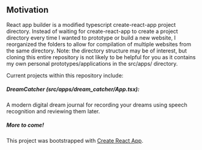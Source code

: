 ## Motivation

React app builder is a modified typescript create-react-app project directory. Instead of waiting for create-react-app to create a project directory every time I wanted to prototype or build a new website, I reorganized the folders to allow for compilation of multiple websites from the same directory. Note: the directory structure may be of interest, but cloning this entire repository is not likely to be helpful for you as it contains my own personal prototypes/applications in the src/apps/ directory. 

Current projects within this repository include: 

##### DreamCatcher (src/apps/dream_catcher/App.tsx): 
A modern digital dream journal for recording your dreams using speech recognition and reviewing them later. 

##### More to come!

This project was bootstrapped with [Create React App](https://github.com/facebook/create-react-app).
